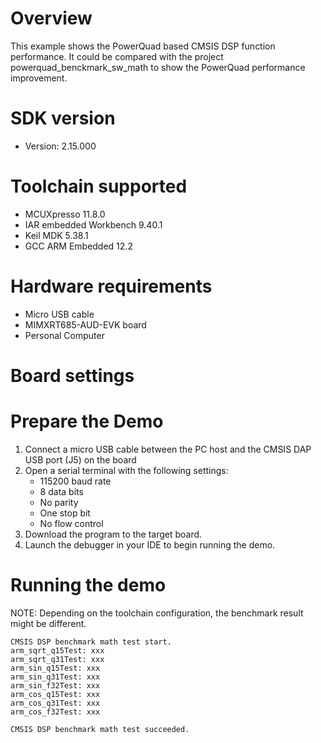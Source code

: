 Overview
========
This example shows the PowerQuad based CMSIS DSP function performance.
It could be compared with the project powerquad_benckmark_sw_math to show the PowerQuad performance improvement.

SDK version
===========
- Version: 2.15.000

Toolchain supported
===================
- MCUXpresso  11.8.0
- IAR embedded Workbench  9.40.1
- Keil MDK  5.38.1
- GCC ARM Embedded  12.2

Hardware requirements
=====================
- Micro USB cable
- MIMXRT685-AUD-EVK board
- Personal Computer

Board settings
==============


Prepare the Demo
================
1.  Connect a micro USB cable between the PC host and the CMSIS DAP USB port (J5) on the board
2.  Open a serial terminal with the following settings:
    - 115200 baud rate
    - 8 data bits
    - No parity
    - One stop bit
    - No flow control
3.  Download the program to the target board.
4.  Launch the debugger in your IDE to begin running the demo.

Running the demo
================
NOTE: Depending on the toolchain configuration, the benchmark result might be different.
~~~~~~~~~~~~~~~~~~~~~
CMSIS DSP benchmark math test start.
arm_sqrt_q15Test: xxx
arm_sqrt_q31Test: xxx
arm_sin_q15Test: xxx
arm_sin_q31Test: xxx
arm_sin_f32Test: xxx
arm_cos_q15Test: xxx
arm_cos_q31Test: xxx
arm_cos_f32Test: xxx

CMSIS DSP benchmark math test succeeded.
~~~~~~~~~~~~~~~~~~~~~
